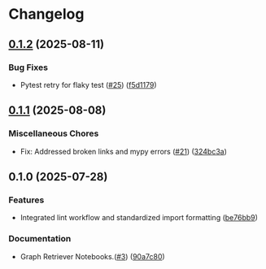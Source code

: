 # Changelog

## [0.1.2](https://github.com/googleapis/llama-index-spanner-python/compare/v0.1.1...v0.1.2) (2025-08-11)


### Bug Fixes

* Pytest retry for flaky test ([#25](https://github.com/googleapis/llama-index-spanner-python/issues/25)) ([f5d1179](https://github.com/googleapis/llama-index-spanner-python/commit/f5d1179ea28501152d44254812b4b894f4adf46c))

## [0.1.1](https://github.com/googleapis/llama-index-spanner-python/compare/v0.1.0...v0.1.1) (2025-08-08)


### Miscellaneous Chores

* Fix: Addressed broken links and mypy errors ([#21](https://github.com/googleapis/llama-index-spanner-python/issues/21)) ([324bc3a](https://github.com/googleapis/llama-index-spanner-python/pull/21/commits/324bc3a3ea3326a4b703f5ffb16bdae16ba77058))

## 0.1.0 (2025-07-28)


### Features

* Integrated lint workflow and standardized import formatting ([be76bb9](https://github.com/googleapis/llama-index-spanner-python/commit/be76bb944bb5c926720d6c611a68503c392374b4))

### Documentation

* Graph Retriever Notebooks.([#3](https://github.com/googleapis/llama-index-spanner-python/pull/3)) ([90a7c80](https://github.com/googleapis/llama-index-spanner-python/pull/3/commits/90a7c8013149f2775f8cd2d0c541297dbdb5250e))
